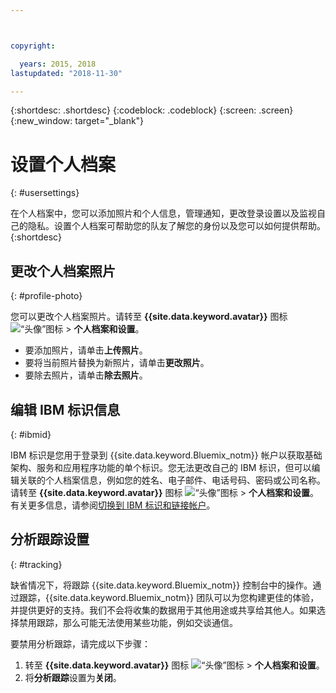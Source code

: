 ```yaml
---



copyright:

  years: 2015, 2018
lastupdated: "2018-11-30"

---
```


{:shortdesc: .shortdesc}
{:codeblock: .codeblock}
{:screen: .screen}
{:new_window: target="_blank"}

# 设置个人档案
{: #usersettings}

在个人档案中，您可以添加照片和个人信息，管理通知，更改登录设置以及监视自己的隐私。设置个人档案可帮助您的队友了解您的身份以及您可以如何提供帮助。
{:shortdesc}


## 更改个人档案照片
{: #profile-photo}

您可以更改个人档案照片。请转至 **{{site.data.keyword.avatar}}** 图标 ![“头像”图标](../icons/i-avatar-icon.svg) &gt; **个人档案和设置**。

  * 要添加照片，请单击**上传照片**。
  * 要将当前照片替换为新照片，请单击**更改照片**。
  * 要除去照片，请单击**除去照片**。


## 编辑 IBM 标识信息
{: #ibmid}

IBM 标识是您用于登录到 {{site.data.keyword.Bluemix_notm}} 帐户以获取基础架构、服务和应用程序功能的单个标识。您无法更改自己的 IBM 标识，但可以编辑关联的个人档案信息，例如您的姓名、电子邮件、电话号码、密码或公司名称。请转至 **{{site.data.keyword.avatar}}** 图标 ![“头像”图标](../icons/i-avatar-icon.svg) &gt; **个人档案和设置**。有关更多信息，请参阅[切换到 IBM 标识和链接帐户](softlayerlink.html)。


## 分析跟踪设置
{: #tracking}

缺省情况下，将跟踪 {{site.data.keyword.Bluemix_notm}} 控制台中的操作。通过跟踪，{{site.data.keyword.Bluemix_notm}} 团队可以为您构建更佳的体验，并提供更好的支持。我们不会将收集的数据用于其他用途或共享给其他人。如果选择禁用跟踪，那么可能无法使用某些功能，例如交谈通信。

要禁用分析跟踪，请完成以下步骤：
1. 转至 **{{site.data.keyword.avatar}}** 图标 ![“头像”图标](../icons/i-avatar-icon.svg) &gt; **个人档案和设置**。
2. 将**分析跟踪**设置为**关闭**。

